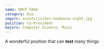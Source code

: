 ```yaml
---
name: UMCP TASA
category: bio
imgsrc: assets/jiufen-teahouse-night.jpg
position: Co-President
majors: Computer Science, Music
---
```


A wonderful position that can **test** many things
